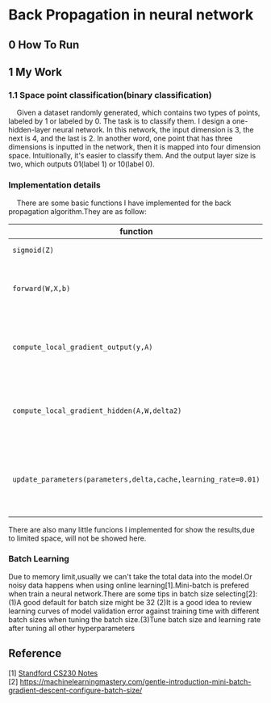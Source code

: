 # Back Propagation in neural network
## 0 How To Run

## 1 My Work
### 1.1 Space point classification(binary classification)
$\quad$Given a dataset randomly generated, which contains two types of points, labeled by 1 or labeled by 0. The task is to classify them. I design a one-hidden-layer neural network. In this network, the input dimension is 3, the next is 4, and the last is 2. In another word, one point that has three dimensions is inputted in the network, then it is mapped into four dimension space. Intuitionally, it's easier to classify them. And the output layer size is two, which outputs 01(label 1) or 10(label 0).

### Implementation details
$\quad$There are some basic functions I have implemented for the back propagation algorithm.They are as follow:

| function | description | args | return |
|----------------------------------------------------------------|-------------------------------------------------------------------------------------|----------------------------------------------------------------------------------------------------------------------------------|----------------------------------------------------------|
| `sigmoid(Z)`                                                   | sigmoid function                                                                    | Z:a scalar, vector, or matrix                                                                                                    |                                                          |
| `forward(W,X,b)`                                               | forward for the **single**  layer                                                   | W:   the coefficient matrix of the network   X:   input point with three dimensions:x1,x2,x3  b:   bias                          | Z,A                                                      |
| `compute_local_gradient_output(y,A)`                           | compute $\delta$ with respect to output layer                                       | A: real output of j y: desired output of j                                                                                       | delta: local gradient of neural j when j is output layer |
| `compute_local_gradient_hidden(A,W,delta2)`                    | compute $\delta$ with respect to hidden layer                                       | A: previous layer's output W: previous layer's weights delta2                                                                    | delta: local gradient of neural j when j is hidden layer |
| `update_parameters(parameters,delta,cache,learning_rate=0.01)` | according to the forward and backward computation,update all weights in the network | parameters: python dictionary containing:W1,b1,W2,b2 delta:python tuple containing:delta1,delta2 cache:python dick learning_rate | parameters                                               
There are also many little funcions I implemented for show the results,due  to limited space, will not be showed here.
### Batch Learning
Due to memory limit,usually we can't take the total data into the model.Or noisy data happens when using online learning[1].Mini-batch is prefered when train a neural network.There are some tips in batch size selecting[2]:(1)A good default for batch size might be 32 (2)It is a good idea to review learning curves of model validation error against training time with different batch sizes when tuning the batch size.(3)Tune batch size and learning rate after tuning all other hyperparameters


## Reference
[1] [Standford CS230 Notes](https://stanford.edu/~shervine/teaching/cs-230/cheatsheet-deep-learning-tips-and-tricks)    
[2] https://machinelearningmastery.com/gentle-introduction-mini-batch-gradient-descent-configure-batch-size/


















<script type="text/javascript" src="http://cdn.mathjax.org/mathjax/latest/MathJax.js?config=TeX-AMS-MML_HTMLorMML"></script>
<script type="text/x-mathjax-config">
    MathJax.Hub.Config({ tex2jax: {inlineMath: [['$', '$']]}, messageStyle: "none" });
</script>